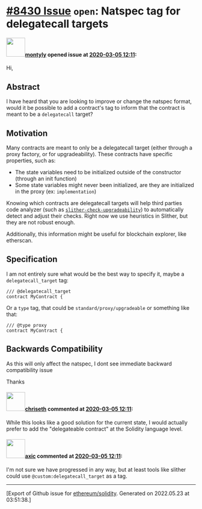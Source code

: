 # [\#8430 Issue](https://github.com/ethereum/solidity/issues/8430) `open`: Natspec tag for delegatecall targets

#### <img src="https://avatars.githubusercontent.com/u/13798342?v=4" width="50">[montyly](https://github.com/montyly) opened issue at [2020-03-05 12:11](https://github.com/ethereum/solidity/issues/8430):

Hi,

## Abstract

I have heard that you are looking to improve or change the natspec format, would it be possible to add a contract's tag to inform that the contract is meant to be a `delegatecall` target?

## Motivation
Many contracts are meant to only be a delegatecall target (either through a proxy factory, or for upgradeability). These contracts have specific properties, such as:
-  The state variables need to be initialized outside of the constructor (through an init function)
- Some state variables might never been initialized, are they are initialized in the proxy (ex: `implementation`)

Knowing which contracts are delegatecall targets will help third parties code analyzer (such as [`slither-check-upgradeability`](https://github.com/crytic/slither/wiki/Upgradeability-Checks)) to automatically detect and adjust their checks. Right now we use heuristics in Slither, but they are not robust enough.

Additionally, this information might be useful for blockchain explorer, like etherscan.

## Specification

I am not entirely sure what would be the best way to specify it, maybe a `delegatecall_target` tag:
```solidity
/// @delegatecall_target
contract MyContract {
```

Or a `type` tag, that could be `standard/proxy/upgradeable` or something like that:
```solidity
/// @type proxy
contract MyContract {
```

## Backwards Compatibility

As this will only affect the natspec, I dont see immediate backward compatibility issue


Thanks

#### <img src="https://avatars.githubusercontent.com/u/9073706?v=4" width="50">[chriseth](https://github.com/chriseth) commented at [2020-03-05 12:11](https://github.com/ethereum/solidity/issues/8430#issuecomment-598196072):

While this looks like a good solution for the current state, I would actually prefer to add the "delegateable contract" at the Solidity language level.

#### <img src="https://avatars.githubusercontent.com/u/20340?v=4" width="50">[axic](https://github.com/axic) commented at [2020-03-05 12:11](https://github.com/ethereum/solidity/issues/8430#issuecomment-805897943):

I'm not sure we have progressed in any way, but at least tools like slither could use `@custom:delegatecall_target` as a tag.


-------------------------------------------------------------------------------



[Export of Github issue for [ethereum/solidity](https://github.com/ethereum/solidity). Generated on 2022.05.23 at 03:51:38.]
